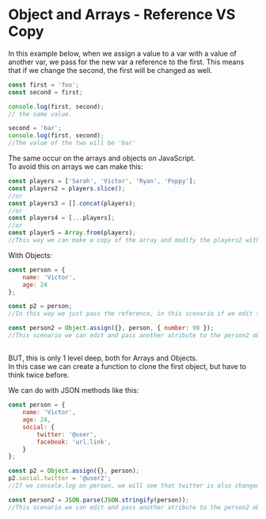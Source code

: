 # Object and Arrays - Reference VS Copy

In this example below, when we assign a value to a var with a value of another var, we pass for the new var a reference to the first. This means that if we change the second, the first will be changed as well.

```javascript
const first = 'foo';
const second = first;

console.log(first, second);
// the same value.

second = 'bar';
console.log(first, second);
//The value of the two will be 'bar'
```

The same occur on the arrays and objects on JavaScript. <br>
To avoid this on arrays we can make this:

```javascript
const players = ['Sarah', 'Victor', 'Ryan', 'Poppy'];
const players2 = players.slice();
//or
const players3 = [].concat(players);
//or
const players4 = [...players];
//or
const player5 = Array.from(players);
//This way we can make a copy of the array and modify the players2 without messing with the players

```

With Objects:

```javascript
const person = {
    name: 'Victor',
    age: 24
};

const p2 = person;
//In this way we just pass the reference, in this scenario if we edit the p2 the person will be edited too.

const person2 = Object.assign({}, person, { number: 99 });
//This scenario we can edit and pass another atribute to the person2 object without messong with 'person'
```

## 

BUT, this is only 1 level deep, both for Arrays and Objects. <br>
In this case we can create a function to clone the first object, but have to think twice before.

We can do with JSON methods like this:

```javascript
const person = {
    name: 'Victor',
    age: 24,
    social: {
        twitter: '@user',
        facebook: 'url.link',
    }
};

const p2 = Object.assign({}, person);
p2.social.twitter = '@user2';
//If we console.log on person, we will see that twitter is also changed to '@user2'.

const person2 = JSON.parse(JSON.stringify(person));
//This scenario we can edit and pass another atribute to the person2 object without messong with 'person'
```
